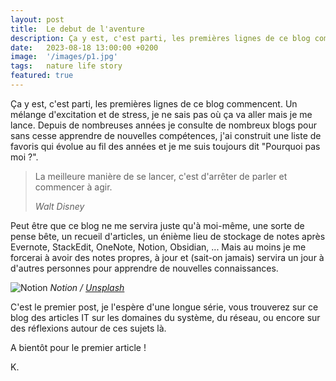 ```yaml
---
layout: post
title:  Le debut de l'aventure
description: Ça y est, c'est parti, les premières lignes de ce blog commencent. Un mélange d'excitation et de stress, je ne sais pas où ça va aller mais je ...
date:   2023-08-18 13:00:00 +0200
image:  '/images/p1.jpg'
tags:   nature life story
featured: true
---
```

Ça y est, c'est parti, les premières lignes de ce blog commencent. Un mélange d'excitation et de stress, je ne sais pas où ça va aller mais je me lance. Depuis de nombreuses années je consulte de nombreux blogs pour sans cesse apprendre de nouvelles compétences, j'ai construit une liste de favoris qui évolue au fil des années et je me suis toujours dit "Pourquoi pas moi ?".

> La meilleure manière de se lancer, c'est d'arrêter de parler et commencer à agir.
>
> <cite>Walt Disney</cite>

Peut être que ce blog ne me servira juste qu'à moi-même, une sorte de pense bête, un recueil d'articles, un énième lieu de stockage de notes après Evernote, StackEdit, OneNote, Notion, Obsidian, ... Mais au moins je me forcerai à avoir des notes propres, à jour et (sait-on jamais) servira un jour à d'autres personnes pour apprendre de nouvelles connaissances.

![Notion]({{site.baseurl}}/images/p1.1.jpg)
*Notion / [Unsplash](https://unsplash.com/)*

C'est le premier post, je l'espère d'une longue série, vous trouverez sur ce blog des articles IT sur les domaines du système, du réseau, ou encore sur des réflexions autour de ces sujets là.

A bientôt pour le premier article !

K.